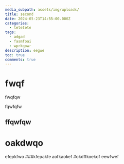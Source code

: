 ```yaml
---
media_subpath: assets/img/uploads/
title: second
date: 2024-05-23T14:55:00.000Z
categories:
  - tetetete
tags:
  - adgad
  - fasmfoai
  - wprkqowr
description: eegwe
toc: true
comments: true
---
```

# fwqf

fwqfqw



fqwfqfw

## ffqwfqw

# oakdwqo
efepkfwo
###kfepakfe
aofkaokef
#okdffkoekof
eewfwef

